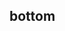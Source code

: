 ## bottom


<!-- CSSJSON.bottom.description -->

<!-- CSSJSON.bottom.syntax -->

<!-- CSSJSON.bottom.values -->

<!-- CSSJSON.bottom.compatibility -->

<!-- CSSJSON.bottom.reference -->